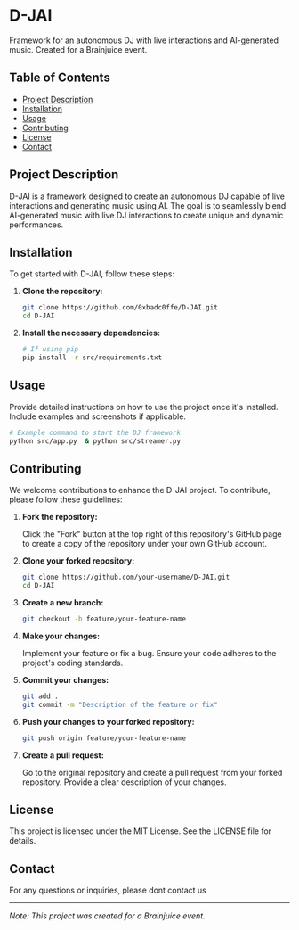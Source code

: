# D-JAI

Framework for an autonomous DJ with live interactions and AI-generated music. Created for a Brainjuice event.

## Table of Contents

- [Project Description](#project-description)
- [Installation](#installation)
- [Usage](#usage)
- [Contributing](#contributing)
- [License](#license)
- [Contact](#contact)

## Project Description

D-JAI is a framework designed to create an autonomous DJ capable of live interactions and generating music using AI. The goal is to seamlessly blend AI-generated music with live DJ interactions to create unique and dynamic performances.

## Installation

To get started with D-JAI, follow these steps:

1. **Clone the repository:**

    ```bash
    git clone https://github.com/0xbadc0ffe/D-JAI.git
    cd D-JAI
    ```

2. **Install the necessary dependencies:**

    ```bash
    # If using pip
    pip install -r src/requirements.txt
    ```

## Usage

Provide detailed instructions on how to use the project once it's installed. Include examples and screenshots if applicable.

```bash
# Example command to start the DJ framework
python src/app.py  & python src/streamer.py 
```

## Contributing

We welcome contributions to enhance the D-JAI project. To contribute, please follow these guidelines:

1. **Fork the repository:**

    Click the "Fork" button at the top right of this repository's GitHub page to create a copy of the repository under your own GitHub account.

2. **Clone your forked repository:**

    ```bash
    git clone https://github.com/your-username/D-JAI.git
    cd D-JAI
    ```

3. **Create a new branch:**

    ```bash
    git checkout -b feature/your-feature-name
    ```

4. **Make your changes:**

    Implement your feature or fix a bug. Ensure your code adheres to the project's coding standards.

5. **Commit your changes:**

    ```bash
    git add .
    git commit -m "Description of the feature or fix"
    ```

6. **Push your changes to your forked repository:**

    ```bash
    git push origin feature/your-feature-name
    ```

7. **Create a pull request:**

    Go to the original repository and create a pull request from your forked repository. Provide a clear description of your changes.

## License

This project is licensed under the MIT License. See the LICENSE file for details.

## Contact

For any questions or inquiries, please dont contact us

---

*Note: This project was created for a Brainjuice event.*





